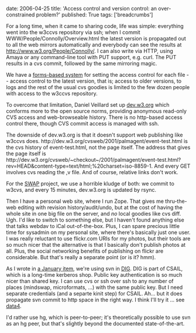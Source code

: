 date: 2006-04-25
title: 'Access control and version control: an over-constrained problem?'
published: True
tags: ['breadcrumbs']

<div>  <p>For a long time, when it came to sharing code, life was simple: everything went into the w3ccvs repository via ssh; when I commit WWW/People/Connolly/Overview.html the latest version is propagated out to all the web mirrors automatically and everybody can see the results at <a href="http://www.w3.org/People/Connolly/">http://www.w3.org/People/Connolly/</a>. I can also write via HTTP, using Amaya or any command-line tool with PUT support, e.g. curl.  The PUT results in a cvs commit, followed by the same mirroring magic.</p>  <p>We have a <a href="http://www.w3.org/2001/04/20-ACLs">forms-based system</a> for setting the access control for each file -- access control to the latest version, that is; access to older versions, to logs and the rest of the usual cvs goodies is limited to the few dozen people with access to the w3ccvs repository.</p>  <p>To overcome that limitation, Daniel Veillard set up <a href="http://dev.w3.org/cvsweb/">dev.w3.org</a> which conforms more to the open source norms, providing anonymous read-only CVS access and web-browseable history. There is no http-based access control there, though CVS commit access is managed with ssh.</p>  <p>The downside of dev.w3.org is that it doesn&#39;t support web publishing like w3ccvs does. http://dev.w3.org/cvsweb/2001/palmagent/event-test.html is the cvs history of event-test.html, not the page itself. The address that gives the page itself is http://dev.w3.org/cvsweb/~checkout~/2001/palmagent/event-test.html?rev=HEAD&amp;content-type=text/html;%20charset=iso-8859-1. And every GET involves cvs reading the ,v file. And of course, relative links don&#39;t work.</p>  <p>For the <a href="http://www.w3.org/2000/10/swap/">SWAP</a> project, we use a horrible kludge of both: we commit to w3cvs, and every 15 minutes, dev.w3.org is updated by rsync.</p>  <p>Then I have a personal web site, where I run Zope. That gives me thru-the-web editing with revision history/audit/undo, but at the cost of having the whole site in one big file on the server, and <em>no</em> local goodies like cvs diff. Ugh. I&#39;d like to switch to something else, but I haven&#39;t found anything else that talks webdav to iCal out-of-the-box. Plus, I can spare precious little time for sysadmin on my personal site, where there&#39;s basically just one user. I was really reluctant to use flickr.com URIs for my photos, but their tools are so much nicer that the alternative is that I basically don&#39;t publish photos at all. Plus, the social networking benefits of publishing on flickr are considerable. But that&#39;s really a separate point (or is it? hmm).</p>  <p>As I wrote in <a href="/breadcrumbs/node/69">a January item</a>, we&#39;re using svn in <a href="/">DIG</a>. DIG is part of CSAIL, which is a long-time kerberos shop. Public key authentication is so much nicer than shared key. I can use cvs or ssh over ssh to any number of places (mindswap, microformats, ...) with the same public key. But I need separate credentials (and a separte kinit step) for CSAIL. Ah... but it does propagate svn commit to http space in the right way. I think I&#39;ll try it ... see <a href="/2006/data4/">data4</a>.</p>  <p>I&#39;d rather use hg, which is peer-to-peer; it&#39;s theoretically possible to use svn as an hg peer, but that&#39;s slightly beyond the documented state-of-the-art.</p>  </div> 